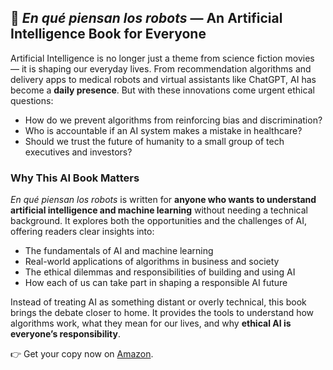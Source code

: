 ## 📘 *En qué piensan los robots* — An Artificial Intelligence Book for Everyone

Artificial Intelligence is no longer just a theme from science fiction movies — it is shaping our everyday lives. From recommendation algorithms and delivery apps to medical robots and virtual assistants like ChatGPT, AI has become a **daily presence**. But with these innovations come urgent ethical questions:  

- How do we prevent algorithms from reinforcing bias and discrimination?  
- Who is accountable if an AI system makes a mistake in healthcare?  
- Should we trust the future of humanity to a small group of tech executives and investors?  

### Why This AI Book Matters
*En qué piensan los robots* is written for **anyone who wants to understand artificial intelligence and machine learning** without needing a technical background. It explores both the opportunities and the challenges of AI, offering readers clear insights into:  

- The fundamentals of AI and machine learning  
- Real-world applications of algorithms in business and society  
- The ethical dilemmas and responsibilities of building and using AI  
- How each of us can take part in shaping a responsible AI future  

Instead of treating AI as something distant or overly technical, this book brings the debate closer to home. It provides the tools to understand how algorithms work, what they mean for our lives, and why **ethical AI is everyone’s responsibility**.  

👉 Get your copy now on [Amazon](https://www.amazon.es/qu%C3%A9-piensan-los-robots-inteligencia/dp/8423437590).  